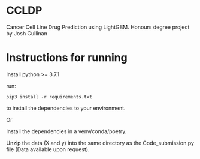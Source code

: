 # CCLDP
Cancer Cell Line Drug Prediction using LightGBM.
Honours degree project by Josh Cullinan


# Instructions for running
Install python >= 3.7.1

run:

```pip3 install -r requirements.txt``` 

to install the dependencies to your environment.

Or

Install the dependencies in a venv/conda/poetry.

Unzip the data (X and y) into the same directory as the Code_submission.py file (Data available upon request).
